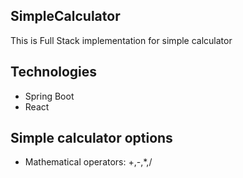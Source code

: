## SimpleCalculator
This is Full Stack implementation for simple calculator

## Technologies
* Spring Boot
* React

## Simple calculator options
* Mathematical operators: +,-,*,/
